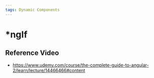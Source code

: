 ```yaml
---
tags: Dynamic Components
--- 
```

# *ngIf
## Reference Video
- https://www.udemy.com/course/the-complete-guide-to-angular-2/learn/lecture/14466466#content